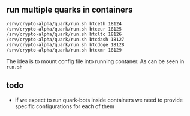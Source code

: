 ## run multiple quarks in containers

```
/srv/crypto-alpha/quark/run.sh btceth 18124
/srv/crypto-alpha/quark/run.sh btceur 18125
/srv/crypto-alpha/quark/run.sh btcltc 18126
/srv/crypto-alpha/quark/run.sh btcdash 18127
/srv/crypto-alpha/quark/run.sh btcdoge 18128
/srv/crypto-alpha/quark/run.sh btcxmr 18129
```

The idea is to mount config file into running contaner. As can be seen in `run.sh`

## todo
- if we expect to run quark-bots inside containers we need to provide specific configurations for each of them